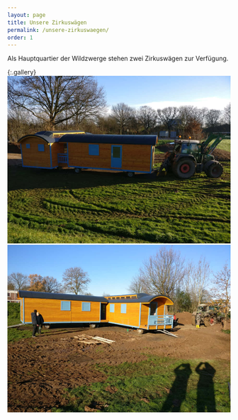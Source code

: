 ```yaml
---
layout: page
title: Unsere Zirkuswägen
permalink: /unsere-zirkuswaegen/
order: 1
---
```


Als Hauptquartier der Wildzwerge stehen zwei Zirkuswägen zur Verfügung.

{:.gallery}
![Zirkuswägen 1](/assets/images/zirkuswaegen1.jpg)
![Zirkuswägen 2](/assets/images/zirkuswaegen2.jpg)
